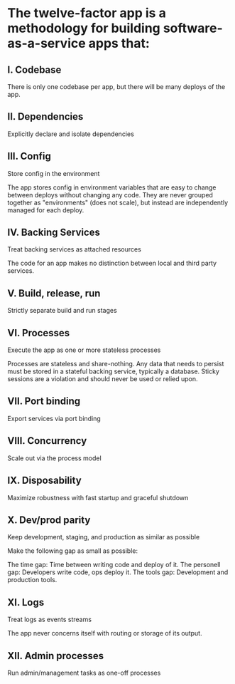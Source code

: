 # The twelve-factor app is a methodology for building software-as-a-service apps that:

## I. Codebase

There is only one codebase per app, but there will be many deploys of the app. 

## II. Dependencies

Explicitly declare and isolate dependencies

## III. Config

Store config in the environment

The app stores config in environment variables that are easy to change between deploys without changing any code. They are never grouped together as "environments" (does not scale), but instead are independently managed for each deploy.

## IV. Backing Services

Treat backing services as attached resources

The code for an app makes no distinction between local and third party services.
## V. Build, release, run

Strictly separate build and run stages

## VI. Processes

Execute the app as one or more stateless processes

Processes are stateless and share-nothing. Any data that needs to persist must be stored in a stateful backing service, typically a database. Sticky sessions are a violation and should never be used or relied upon.

## VII. Port binding

Export services via port binding

## VIII. Concurrency

Scale out via the process model

## IX. Disposability

Maximize robustness with fast startup and graceful shutdown

## X. Dev/prod parity 

Keep development, staging, and production as similar as possible

Make the following gap as small as possible:

The time gap: Time between writing code and deploy of it.
The personell gap: Developers write code, ops deploy it.
The tools gap: Development and production tools.

## XI. Logs

Treat logs as events streams

The app never concerns itself with routing or storage of its output.

## XII. Admin processes

Run admin/management tasks as one-off processes
